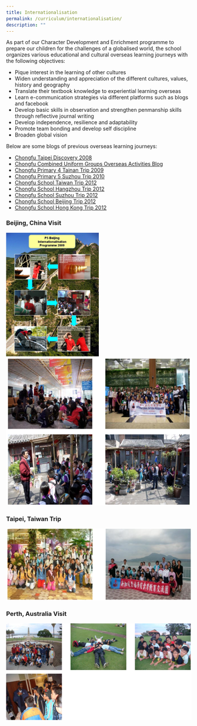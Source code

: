 ```yaml
---
title: Internationalisation
permalink: /curriculum/internationalisation/
description: ""
---
```

As part of our Character Development and Enrichment programme to prepare our children for the challenges of a globalised world, the school organizes various educational and cultural overseas learning journeys with the following objectives:

* Pique interest in the learning of other cultures  
* Widen understanding and appreciation of the different cultures, values, history and geography  
* Translate their textbook knowledge to experiential learning overseas  
* Learn e-communication strategies via different platforms such as blogs and facebook  
* Develop basic skills in observation and strengthen penmanship skills through reflective journal writing  
* Develop independence, resilience and adaptability  
* Promote team bonding and develop self discipline  
* Broaden global vision

Below are some blogs of previous overseas learning journeys:

* [Chongfu Taipei Discovery 2008](http://taipei30101.blogspot.com/)  
* [Chongfu Combined Uniform Groups Overseas Activities Blog](http://chongfu-ug.blogspot.com/)  
* [Chongfu Primary 4 Tainan Trip 2009](http://cfpstainan2009.blogspot.com/)  
* [Chongfu Primary 5 Suzhou Trip 2010](http://chongfusuzhou2010.wordpress.com/)  
* [Chongfu School Taiwan Trip 2012](http://www.facebook.com/CfsTaiwan2012)  
* [Chongfu School Hangzhou Trip 2012](http://blog.sina.com.cn/u/2710564123)  
* [Chongfu School Suzhou Trip 2012](http://blog.sina.com.cn/u/2761420854)  
* [Chongfu School Beijing Trip 2012](http://blog.sina.com.cn/u/2764812670)  
* [Chongfu School Hong Kong Trip 2012](http://www.cfshk2012.blogspot.com/)


### Beijing, China Visit

<img src="/images/P5-Beijing.jpeg" 
     style="width:50%">
![](/images/beijing.png)

### Taipei, Taiwan Trip
![](/images/taiwan.png)

### Perth, Australia Visit
![](/images/perth.png)